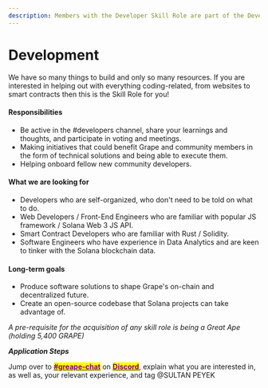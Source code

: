 ```yaml
---
description: Members with the Developer Skill Role are part of the Development subDAO
---
```


# Development

We have so many things to build and only so many resources. If you are interested in helping out with everything coding-related, from websites to smart contracts then this is the Skill Role for you!

#### Responsibilities

* Be active in the #developers channel, share your learnings and thoughts, and participate in voting and meetings.
* Making initiatives that could benefit Grape and community members in the form of technical solutions and being able to execute them.
* Helping onboard fellow new community developers.

#### **What we are looking for**

* Developers who are self-organized, who don't need to be told on what to do.
* Web Developers / Front-End Engineers who are familiar with popular JS framework / Solana Web 3 JS API.
* Smart Contract Developers who are familiar with Rust / Solidity.
* Software Engineers who have experience in Data Analytics and are keen to tinker with the Solana blockchain data.&#x20;

#### **Long-term goals**

* Produce software solutions to shape Grape's on-chain and decentralized future.
* Create an open-source codebase that Solana projects can take advantage of.

_A pre-requisite for the acquisition of any skill role is being a Great Ape (holding 5,400 GRAPE)_

_**Application Steps**_

Jump over to [<mark style="color:purple;">**#greape-chat**</mark>](https://discord.gg/amTprhcNn9) on [<mark style="color:purple;">**Discord**</mark>](https://discord.gg/greatape), explain what you are interested in, as well as, your relevant experience, and tag @SULTAN PEYEK
